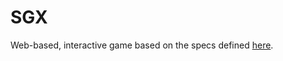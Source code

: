 # SGX

Web-based, interactive game based on the specs defined [here](https://github.com/OpeOnikute/project-ideas-and-specs/blob/master/ideas/story-game.md).
